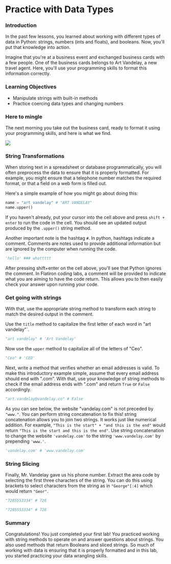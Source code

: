 
# Practice with Data Types

### Introduction

In the past few lessons, you learned about working with different types of data in Python: strings, numbers (ints and floats), and booleans.  Now, you'll put that knowledge into action.

Imagine that you're at a business event and exchanged business cards with a few people. One of the business cards belongs to Art Vandelay, a new travel agent. Here, you'll use your programming skills to format this information correctly.  

### Learning Objectives
* Manipulate strings with built-in methods
* Practice coercing data types and changing numbers

### Here to mingle 

The next morning you take out the business card, ready to format it using your programming skills, and here is what we find.

![](https://learn-verified.s3.amazonaws.com/data-science-assets/biz-card-mistakes.jpg)

### String Transformations

When storing text in a spreadsheet or database programmatically, you will often preprocess the data to ensure that it is properly formatted. For example, you might ensure that a telephone number matches the required format, or that a field on a web form is filled out. 

Here's a simple example of how you might go about doing this:


```python
name = "art vandelay" # "ART VANDELAY"
name.upper()
```

If you haven't already, put your cursor into the cell above and press `shift + enter` to run the code in the cell. You should see an updated output produced by the `.upper()` string method. 

Another important note is the hashtag `#`. In python, hashtags indicate a comment. Comments are notes used to provide additional information but are ignored by the computer when running the code. 


```python
'hello' ### whattttt
```

After pressing shift+enter on the cell above, you'll see that Python ignores the comment. In Flatiron coding labs, a comment will be provided to indicate what you are aiming to have the code return. This allows you to then easily check your answer upon running your code.

### Get going with strings

With that, use the appropriate string method to transform each string to match the desired output in the comment.

Use the `title` method to capitalize the first letter of each word in "art vandelay"`.


```python
"art vandelay" # 'Art Vandelay'
```

Now use the `upper` method to capitalize all of the letters of "Ceo".


```python
"Ceo" # 'CEO'
```

Next, write a method that verifies whether an email addresses is valid. To make this introductory example simple, assume that every email address should end with ".com".  With that, use your knowledge of string methods to check if the email address ends with ".com" and return `True` or `False` accordingly. 


```python
"art.vandelay@vandelay.co" # False
```

As you can see below, the website "vandelay.com" is not preceded by `"www."`. You can perform string concatenation to fix this! string concatenation allows you to join two strings. It works just like numerical addition. For example, ```"This is the start" + "and this is the end"``` would return ```"This is the start and this is the end"```. Use string concatenation to change the website `'vandelay.com'` to the string `'www.vandelay.com'` by prepending `'www.'`.


```python
'vandelay.com' # 'www.vandelay.com'
```

### String Slicing

Finally, Mr. Vandelay gave us his phone number. Extract the area code by selecting the first three characters of the string. You can do this using brackets to select characters from the string as in ```"George"[:4]``` which would return ```"Geor"```.


```python
"7285553334" # 728
```


```python
"7285553334" # 728
```

### Summary

Congratulations! You just completed your first lab! You practiced working with string methods to operate on and answer questions about strings. You also used methods that return Booleans and sliced strings. So much of working with data is ensuring that it is properly formatted and in this lab, you started practicing your data wrangling skills.
